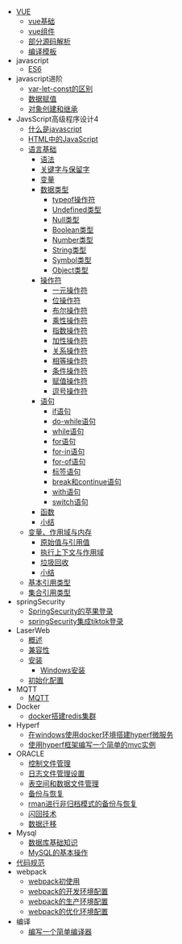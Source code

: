 - [VUE](vue/vue源码学习.md)
  - [vue基础](vue/vue基础.md)
  - [vue组件](vue/vue组件.md)
  - [部分源码解析](vue/部分源码解析.md)
  - [编译模板](vue/编译模板.md)
- javascript
  - [ES6](javascript/es6/es6.md)
- javascript进阶
  - [var-let-const的区别](javascript/js%E8%BF%9B%E9%98%B6/../js进阶/var-let-const的区别.md)
  - [数据赋值](javascript/js进阶/数据赋值.md)
  - [对象创建和继承](javascript/js进阶/对象的创建和继承.md)
- JavsScript高级程序设计4
  - [什么是javascript](./JavaScript高级程序设计4/什么是javascript.md)
  - [HTML中的JavaScript](./JavaScript高级程序设计4/HTML中的JavaScript.md)
  - [语言基础](./JavaScript高级程序设计4/语言基础.md)
    - [语法](./JavaScript高级程序设计4/语言基础/语法.md)
    - [关键字与保留字](./JavaScript高级程序设计4/语言基础/关键字与保留字.md)
    - [变量](./JavaScript高级程序设计4/语言基础/变量.md)
    - [数据类型](./JavaScript高级程序设计4/语言基础/数据类型.md)
      - [typeof操作符](./JavaScript高级程序设计4/语言基础/数据类型/typeof操作符.md)
      - [Undefined类型](./JavaScript高级程序设计4/语言基础/数据类型/Undefined类型.md)
      - [Null类型](./JavaScript高级程序设计4/语言基础/数据类型/Null类型.md)
      - [Boolean类型](./JavaScript高级程序设计4/语言基础/数据类型/Boolean类型.md)
      - [Number类型](./JavaScript高级程序设计4/语言基础/数据类型/Number类型.md)
      - [String类型](./JavaScript高级程序设计4/语言基础/数据类型/String类型.md)
      - [Symbol类型](./JavaScript高级程序设计4/语言基础/数据类型/Symbol类型.md)
      - [Object类型](./JavaScript高级程序设计4/语言基础/数据类型/Object类型.md)
    - [操作符](./JavaScript高级程序设计4/语言基础/操作符.md)
      - [一元操作符](./JavaScript高级程序设计4/语言基础/操作符/一元操作符.md)
      - [位操作符](./JavaScript高级程序设计4/语言基础/操作符/位操作符.md)
      - [布尔操作符](./JavaScript高级程序设计4/语言基础/操作符/布尔操作符.md)
      - [乘性操作符](./JavaScript高级程序设计4/语言基础/操作符/乘性操作符.md)
      - [指数操作符](./JavaScript高级程序设计4/语言基础/操作符/指数操作符.md)
      - [加性操作符](./JavaScript高级程序设计4/语言基础/操作符/加性操作符.md)
      - [关系操作符](./JavaScript高级程序设计4/语言基础/操作符/关系操作符.md)
      - [相等操作符](./JavaScript高级程序设计4/语言基础/操作符/相等操作符.md)
      - [条件操作符](./JavaScript高级程序设计4/语言基础/操作符/条件操作符.md)
      - [赋值操作符](./JavaScript高级程序设计4/语言基础/操作符/赋值操作符.md)
      - [逗号操作符](./JavaScript高级程序设计4/语言基础/操作符/逗号操作符.md)
    - [语句](JavaScript高级程序设计4/语言基础/语句.md)
      - [if语句](./JavaScript高级程序设计4/语言基础/语句/if语句.md)
      - [do-while语句](./JavaScript高级程序设计4/语言基础/语句/do-while语句.md)
      - [while语句](./JavaScript高级程序设计4/语言基础/语句/while语句.md)
      - [for语句](./JavaScript高级程序设计4/语言基础/语句/for语句.md)
      - [for-in语句](./JavaScript高级程序设计4/语言基础/语句/for-in语句.md)
      - [for-of语句](./JavaScript高级程序设计4/语言基础/语句/for-of语句.md)
      - [标签语句](./JavaScript高级程序设计4/语言基础/语句/标签语句.md)
      - [break和continue语句](./JavaScript高级程序设计4/语言基础/语句/break和continue语句.md)
      - [with语句](./JavaScript高级程序设计4/语言基础/语句/with语句.md)
      - [switch语句](./JavaScript高级程序设计4/语言基础/语句/switch语句.md)
    - [函数](./JavaScript高级程序设计4/语言基础/函数.md)
    - [小结](./JavaScript高级程序设计4/语言基础/小结.md)
  - [变量、作用域与内存](./JavaScript高级程序设计4/变量、作用域与内存/变量、作用域与内存.md)
    - [原始值与引用值](./JavaScript高级程序设计4/变量、作用域与内存/原始值与引用值.md)
    - [执行上下文与作用域](./JavaScript高级程序设计4/变量、作用域与内存/执行上下文与作用域.md)
    - [垃圾回收](./JavaScript高级程序设计4/变量、作用域与内存/垃圾回收.md)
    - [小结](./JavaScript高级程序设计4/变量、作用域与内存/小结.md)
  - [基本引用类型](./JavaScript高级程序设计4/基本引用类型.md)
  - [集合引用类型](./JavaScript高级程序设计4/集合引用类型.md)
- springSecurity
  - [SpringSecurity的苹果登录](springSecurity/SpringSecurity的苹果登录.md)
  - [springSecurity集成tiktok登录](springSecurity/springSecurity集成tiktok登录.md)
- LaserWeb
  - [概述](Laser-Web/概述.md)
  - [兼容性](Laser-Web/兼容性.md)
  - [安装](Laser-Web/安装.md)
    - [Windows安装](Laser-Web/Windows安装.md)
  - [初始化配置](Laser-Web/初始化配置.md)
- MQTT
  - [MQTT](MQTT/mqtt.md)
- Docker
  - [docker搭建redis集群](redis/docker搭建redis集群.md)
- Hyperf
  - [在windows使用docker环境搭建hyperf微服务](hyperf/在windows使用docker环境搭建hyperf微服务.md)
  - [使用hyperf框架编写一个简单的mvc实例](hyperf/使用hyperf框架编写一个简单的mvc实例.md)
- ORACLE
  - [控制文件管理](oracle/控制文件管理.+md)
  - [日志文件管理设置](oracle/日志文件管理设置.md)
  - [表空间和数据文件管理](oracle/表空间和数据文件管理.md)
  - [备份与恢复](oracle/备份与恢复.md)
  - [rman进行非归档模式的备份与恢复](oracle/rman进行非归档模式的备份与恢复.md)
  - [闪回技术](oracle/闪回技术.md)
  - [数据迁移](oracle/数据迁移.md)
- Mysql
  - [数据库基础知识](mysql/数据库基础知识.md)
  - [MySQL的基本操作](mysql/MySQL的基本操作.md)
- [代码规范](code-specification/specification.md)
- webpack
  - [webpack初使用](./webpack/webpack初使用.md)
  - [webpack的开发环境配置](./webpack/webpack的开发环境配置.md)
  - [webpack的生产环境配置](./webpack/webpack的生产环境配置.md)
  - [webpack的优化环境配置](./webpack/webpack的优化环境配置.md)
- 编译
  - [编写一个简单编译器](./编译/编写一个简单编译器.md)